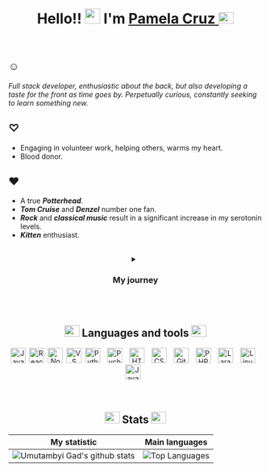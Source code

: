 
<h1 align="center">Hello!! <img src="https://em-content.zobj.net/source/animated-noto-color-emoji/356/waving-hand_dark-skin-tone_1f44b-1f3ff_1f3ff.gif" width="30"/> I'm <a href="https://github.com/pmlcrz?tab=repositories/" target="blank">
Pamela Cruz <img src="https://cdn.jsdelivr.net/npm/country-flag-emoji-json@2.0.0/dist/images/BR.svg" width="30" height="23"/>
</a> </h1>
	
<br>

 
## ☺
*Full stack developer, enthusiastic about the *back*, but also developing a taste for the *front* as time goes by. Perpetually curious, constantly seeking to learn something new.*
<br>

## ♡
- Engaging in volunteer work, helping others, warms my heart. 
- Blood donor.

## ♥ 
-  A true ***Potterhead***.
-  ***Tom Cruise*** and ***Denzel*** number one fan.
-  ***Rock*** and ***classical music*** result in a significant increase in my serotonin levels.
-  ***Kitten*** enthusiast.

<br>
	
<details align="center">
 <summary><h3> My journey</h3></summary>
   A young woman who has dreamt of working with technology since the age of 12, or as I used to fondly put it, 'working with computers,' haha. However, fate led me down different paths and into other fields, and for years, the tech world remained nothing more than a hobby. Then, in 2021, I decided to pursue that long-standing dream. With a full scholarship, I began my journey in the field of Analysis and Systems Development. The following year, I passed an exam to study full-stack web development, as part of an initiative by the Rio de Janeiro municipal government to train programmers. In 2023, I had the honor of being selected for a program that empowers women in programming, where I focused on studying PHP. Currently, my strongest knowledge lies in JavaScript and Python, particularly in the realm of cybersecurity. I'm also an illustrator in my spare time. I have a passion for logic, problem-solving, and a strong addiction to continuous learning.
</details>

<br>
<br>
		

<!--
## 👩🏿‍💻

```ruby
# 
class Me < Dry::Struct
  attribute :name, Types::String
  attribute :pronouns, Types::Array.of(Types::String)
  attribute :current_working, Types::String
  attribute :languages, Types::Array.of(Types::String)
  attribute :tools, Types::Array.of(Types::String)
  attribute :frameworks, Types::Array.of(Types::String)
end

User.new(name: '',
         pronouns: %w[],
         current_working: ' (https://www.)',
         languages: %w[ ],
         tools: %w[ ],
         frameworks: ['', '', '', ''])
```

-->


  <h2 align="center"> <img src="https://em-content.zobj.net/source/animated-noto-color-emoji/356/robot_1f916.gif" width="30" height="23"> Languages and tools <img src="https://em-content.zobj.net/source/animated-noto-color-emoji/356/robot_1f916.gif" width="30" height="23"> </h2>

<div align="center">

<img align="" alt="JavaScript" width="30px" style="padding-right:3px;" src="https://cdn.jsdelivr.net/gh/devicons/devicon/icons/javascript/javascript-plain.svg" />
<img align="" alt="React" width="30px" style="padding-right:3px;" src="https://cdn.jsdelivr.net/gh/devicons/devicon/icons/react/react-original.svg" />
<img align="" alt="NodeJS" width="30px" style="padding-right:3px;" src="https://cdn.jsdelivr.net/gh/devicons/devicon/icons/nodejs/nodejs-original.svg" />

<img align="" alt="VS Code" width="30px" style="padding-right:3px;" src="https://cdn.jsdelivr.net/gh/devicons/devicon/icons/vscode/vscode-original.svg" />

<img align="" alt="Python" width="30px" style="padding-right:10px;" src="https://cdn.jsdelivr.net/gh/devicons/devicon/icons/python/python-original.svg" />
<img align="" alt="Pycharm" width="30px" style="padding-right:10px;" src="https://cdn.jsdelivr.net/gh/devicons/devicon/icons/pycharm/pycharm-original.svg" />

<img align="" alt="HTML" width="30px" style="padding-right:10px;" src="https://cdn.jsdelivr.net/gh/devicons/devicon/icons/html5/html5-plain.svg" />
<img align="" alt="CSS" width="30px" style="padding-right:10px;" src="https://cdn.jsdelivr.net/gh/devicons/devicon/icons/css3/css3-plain.svg" />

<img align="" alt="Git" width="30px" style="padding-right:10px;" src="https://cdn.jsdelivr.net/gh/devicons/devicon/icons/git/git-original.svg" />

<img align="" alt="PHP" width="30px" style="padding-right:10px;" src="https://cdn.jsdelivr.net/gh/devicons/devicon/icons/php/php-original.svg" />
<img align="" alt="Laravel" width="30px" style="padding-right:10px;" src="https://cdn.jsdelivr.net/gh/devicons/devicon/icons/laravel/laravel-plain.svg" />

<img align="" alt="Linux" width="30px" style="padding-right:10px;" src="https://cdn.jsdelivr.net/gh/devicons/devicon/icons/linux/linux-original.svg" />

<img align="" alt="Java" width="30px" style="padding-right:10px;" src="https://cdn.jsdelivr.net/gh/devicons/devicon/icons/java/java-original.svg"/>
</div>

	
<br>
<br>
	

 <h2 align="center"> <img src="https://em-content.zobj.net/source/animated-noto-color-emoji/356/rocket_1f680.gif" width="30" height="23"> Stats <img src="https://em-content.zobj.net/source/animated-noto-color-emoji/356/rocket_1f680.gif" width="30" height="23"> </h2>

 
<div align="center">

 | My statistic                                                                                                                                                            | Main languages                                                                                                                                                                     |
| ------------------------------------------------------------------------------------------------------------------------------------------------------------------------ | ---------------------------------------------------------------------------------------------------------------------------------------------------------------------------------- |
| ![Umutambyi Gad's github stats](https://github-readme-stats.vercel.app/api?username=pmlcrz&show_icons=true&hide_border=true&count_private=true&theme=radical) | ![Top Languages](https://github-readme-stats.vercel.app/api/top-langs/?username=pmlcrz&langs_count=10&count_private=true&hide_border=true&theme=radical&layout=compact) |
</div>




<!--

## Visualizações de perfil

[![Visitors](https://api.visitorbadge.io/api/combined?path=pmlcrz%2Fpmlcrz&label=Visitors%20Daily%2FTotal&labelColor=%23697689&countColor=%23dce775)](https://visitorbadge.io/status?path=pmlcrz%2Fpmlcrz)
